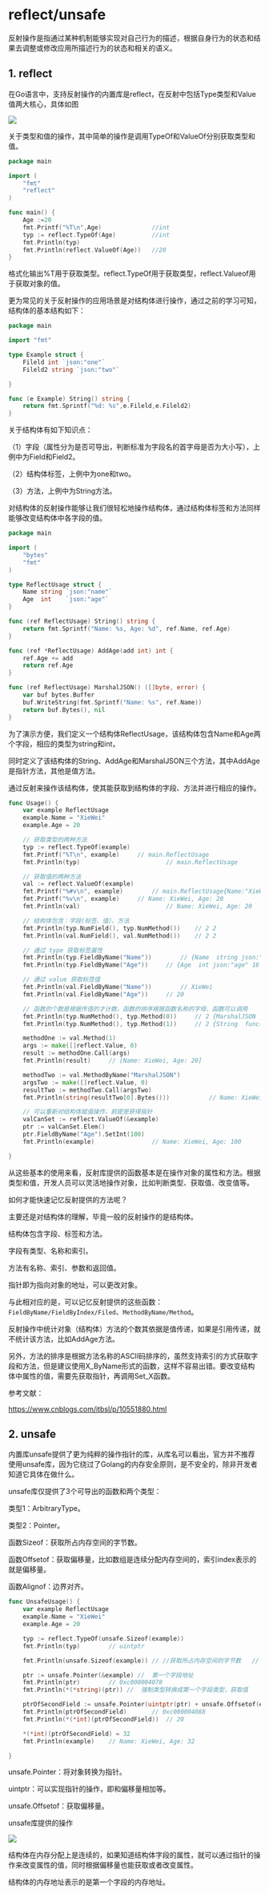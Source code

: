 # reflect/unsafe

反射操作是指通过某种机制能够实现对自己行为的描述，根据自身行为的状态和结果去调整或修改应用所描述行为的状态和相关的语义。

## 1. reflect

在Go语言中，支持反射操作的内置库是reflect，在反射中包括Type类型和Value值两大核心，具体如图

![](../../_static/image-20220704181302210.png)

关于类型和值的操作，其中简单的操作是调用TypeOf和ValueOf分别获取类型和值。

```GO
package main

import (
	"fmt"
	"reflect"
)

func main() {
	Age :=20
	fmt.Printf("%T\n",Age)				//int
	typ := reflect.TypeOf(Age)			//int
	fmt.Println(typ)
	fmt.Println(reflect.ValueOf(Age))	//20
}
```

格式化输出%T用于获取类型。reflect.TypeOf用于获取类型，reflect.Valueof用于获取对象的值。

更为常见的关于反射操作的应用场景是对结构体进行操作，通过之前的学习可知，结构体的基本结构如下：

```go
package main

import "fmt"

type Example struct {
	Fileld int `json:"one"`
	Fileld2 string `json:"two"`

}

func (e Example) String() string {
	return fmt.Sprintf("%d: %s",e.Fileld,e.Fileld2)
}
```



关于结构体有如下知识点：

（1）字段（属性分为是否可导出，判断标准为字段名的首字母是否为大小写），上例中为Field和Field2。

（2）结构体标签，上例中为one和two。

（3）方法，上例中为String方法。



对结构体的反射操作能够让我们很轻松地操作结构体，通过结构体标签和方法同样能够改变结构体中各字段的值。

```go
package main

import (
	"bytes"
	"fmt"
)

type ReflectUsage struct {
	Name string `json:"name"`
	Age  int    `json:"age"`
}

func (ref ReflectUsage) String() string {
	return fmt.Sprintf("Name: %s, Age: %d", ref.Name, ref.Age)
}

func (ref *ReflectUsage) AddAge(add int) int {
	ref.Age += add
	return ref.Age
}

func (ref ReflectUsage) MarshalJSON() ([]byte, error) {
	var buf bytes.Buffer
	buf.WriteString(fmt.Sprintf("Name: %s", ref.Name))
	return buf.Bytes(), nil
}

```

为了演示方便，我们定义一个结构体ReflectUsage，该结构体包含Name和Age两个字段，相应的类型为string和int，

同时定义了该结构体的String、AddAge和MarshalJSON三个方法，其中AddAge是指针方法，其他是值方法。

通过反射来操作该结构体，使其能获取到结构体的字段、方法并进行相应的操作。

```go
func Usage() {
	var example ReflectUsage
	example.Name = "XieWei"
	example.Age = 20

	// 获取类型的两种方法
	typ := reflect.TypeOf(example)
	fmt.Printf("%T\n", example)		// main.ReflectUsage
	fmt.Println(typ)						// main.ReflectUsage

	// 获取值的两种方法
	val := reflect.ValueOf(example)
	fmt.Printf("%#v\n", example)		// main.ReflectUsage{Name:"XieWei", Age:20}
	fmt.Printf("%v\n", example)		// Name: XieWei, Age: 20
	fmt.Println(val)						// Name: XieWei, Age: 20

	// 结构体包含：字段(标签、值）、方法
	fmt.Println(typ.NumField(), typ.NumMethod())	// 2 2
	fmt.Println(val.NumField(), val.NumMethod())	// 2 2

	// 通过 type 获取标签属性
	fmt.Println(typ.FieldByName("Name"))		// {Name  string json:"name" 0 [0] false} true
	fmt.Println(typ.FieldByName("Age"))		// {Age  int json:"age" 16 [1] false} true

	// 通过 value 获取标签值
	fmt.Println(val.FieldByName("Name"))		// XieWei
	fmt.Println(val.FieldByName("Age"))		// 20

	// 函数的个数是根据传值的才计数，函数的排序根据函数名称的字母，函数可以调用
	fmt.Println(typ.NumMethod(), typ.Method(0))		// 2 {MarshalJSON  func(main.ReflectUsage) ([]uint8, error) <func(main.ReflectUsage) ([]uint8, error) Value> 0}
	fmt.Println(typ.NumMethod(), typ.Method(1))		// 2 {String  func(main.ReflectUsage) string <func(main.ReflectUsage) string Value> 1}

	methodOne := val.Method(1)
	args := make([]reflect.Value, 0)
	result := methodOne.Call(args)
	fmt.Println(result)		// [Name: XieWei, Age: 20]

	methodTwo := val.MethodByName("MarshalJSON")
	argsTwo := make([]reflect.Value, 0)
	resultTwo := methodTwo.Call(argsTwo)
	fmt.Println(string(resultTwo[0].Bytes()))			// Name: XieWei

	// 可以重新对结构体赋值操作，前提是获得指针
	valCanSet := reflect.ValueOf(&example)
	ptr := valCanSet.Elem()
	ptr.FieldByName("Age").SetInt(100)
	fmt.Println(example)				// Name: XieWei, Age: 100

}
```

从这些基本的使用来看，反射库提供的函数基本是在操作对象的属性和方法。根据类型和值，开发人员可以灵活地操作对象，比如判断类型、获取值、改变值等。



如何才能快速记忆反射提供的方法呢？

主要还是对结构体的理解，毕竟一般的反射操作的是结构体。

结构体包含字段、标签和方法。

字段有类型、名称和索引。

方法有名称、索引、参数和返回值。

指针即为指向对象的地址，可以更改对象。

与此相对应的是，可以记忆反射提供的这些函数：`FieldByName/FieldByIndex/Filed`、`MethodByName/Method`。

反射操作中统计对象（结构体）方法的个数其依据是值传递，如果是引用传递，就不统计该方法，比如AddAge方法。

另外，方法的排序是根据方法名称的ASCII码排序的，虽然支持索引的方式获取字段和方法，但是建议使用X_ByName形式的函数，这样不容易出错。要改变结构体中属性的值，需要先获取指针，再调用Set_X函数。







参考文献：

https://www.cnblogs.com/itbsl/p/10551880.html





## 2. unsafe

内置库unsafe提供了更为纯粹的操作指针的库，从库名可以看出，官方并不推荐使用unsafe库，因为它绕过了Golang的内存安全原则，是不安全的，除非开发者知道它具体在做什么。



unsafe库仅提供了3个可导出的函数和两个类型：

类型1：ArbitraryType。

类型2：Pointer。

函数Sizeof：获取所占内存空间的字节数。

函数Offsetof：获取偏移量，比如数组是连续分配内存空间的，索引index表示的就是偏移量。

函数Alignof：边界对齐。

```GO
func UnsafeUsage() {
	var example ReflectUsage
	example.Name = "XieWei"
	example.Age = 20

	typ := reflect.TypeOf(unsafe.Sizeof(example))
	fmt.Println(typ)		// uintptr

	fmt.Println(unsafe.Sizeof(example))	// //获取所占内存空间的字节数  	// 24

	ptr := unsafe.Pointer(&example) //  第一个字段地址
	fmt.Println(ptr)		// 0xc000004078
	fmt.Println(*(*string)(ptr)) //  强制类型转换成第一个字段类型，获取值		// XieWei

	ptrOfSecondField := unsafe.Pointer(uintptr(ptr) + unsafe.Offsetof(example.Age))
	fmt.Println(ptrOfSecondField)		// 0xc000004088
	fmt.Println(*(*int)(ptrOfSecondField))	// 20

	*(*int)(ptrOfSecondField) = 32
	fmt.Println(example)	// Name: XieWei, Age: 32

}
```

unsafe.Pointer：将对象转换为指针。

uintptr：可以实现指针的操作，即和偏移量相加等。

unsafe.Offsetof：获取偏移量。



unsafe库提供的操作

![](../../_static/image-20220706160023734.png)





结构体在内存分配上是连续的，如果知道结构体字段的属性，就可以通过指针的操作来改变属性的值，同时根据偏移量也能获取或者改变属性。

结构体的内存地址表示的是第一个字段的内存地址。







